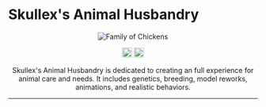 <h1>Skullex's Animal Husbandry</h1>

<p align="center">
    <img src="https://i.imgur.com/jbmZdOj.jpeg" alt="Family of Chickens"/>
    </p>
    <p align="center">
    <img src="https://img.shields.io/github/directory-file-count/ChromeSkullex/chicken_mod?style=for-the-badge&color=yellow" alt="Release" height="20"/>
    <img src="https://img.shields.io/github/commit-activity/w/ChromeSkullex/chicken_mod?style=for-the-badge&logo=github&color=yellow"alt="Commits" height="20"/>
    </p>
    <p align="center">
        Skullex's Animal Husbandry is dedicated to creating an full experience for animal care and needs. It includes genetics, breeding, model reworks, animations, and realistic behaviors.
    </p>
    <hr>
    <br>
  

